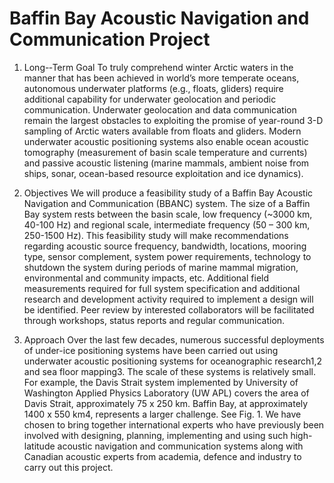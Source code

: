 # Baffin Bay Acoustic Navigation and Communication Project
1. Long-­‐Term Goal
To truly comprehend winter Arctic waters in the manner that has been achieved in world’s more temperate oceans, autonomous
underwater platforms (e.g., floats, gliders) require additional capability for underwater geolocation and periodic communication.
Underwater geolocation and data communication remain the largest obstacles to exploiting the promise of year-round 3-D sampling of
Arctic waters available from floats and gliders. Modern underwater acoustic positioning systems also enable ocean acoustic
tomography (measurement of basin scale temperature and currents) and passive acoustic listening (marine mammals, ambient noise
from ships, sonar, ocean-based resource exploitation and ice dynamics).

2. Objectives
We will produce a feasibility study of a Baffin Bay Acoustic Navigation and Communication (BBANC) system. The size of a Baffin
Bay system rests between the basin scale, low frequency (~3000 km, 40-100 Hz) and regional scale, intermediate frequency (50 – 300
km, 250-1500 Hz). This feasibility study will make recommendations regarding acoustic source frequency, bandwidth, locations,
mooring type, sensor complement, system power requirements, technology to shutdown the system during periods of marine mammal
migration, environmental and community impacts, etc. Additional field measurements required for full system specification and
additional research and development activity required to implement a design will be identified. Peer review by interested collaborators
will be facilitated through workshops, status reports and regular communication.

3. Approach
Over the last few decades, numerous successful deployments of under-ice positioning systems have been carried out using underwater
acoustic positioning systems for oceanographic research1,2 and sea floor mapping3. The scale of these systems is relatively small. For
example, the Davis Strait system implemented by University of Washington Applied Physics Laboratory (UW APL) covers the area
of Davis Strait, approximately 75 x 250 km. Baffin Bay, at approximately 1400 x 550 km4, represents a larger challenge. See Fig. 1.
We have chosen to bring together international experts who have previously been involved with designing, planning, implementing
and using such high-latitude acoustic navigation and communication systems along with Canadian acoustic experts from academia,
defence and industry to carry out this project.
